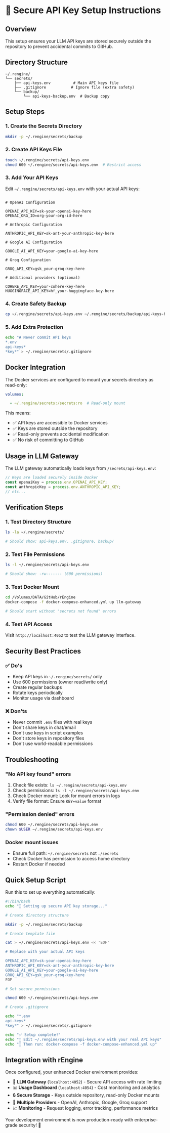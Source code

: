 # 🔐 Secure API Key Setup Instructions

## Overview

This setup ensures your LLM API keys are stored securely outside the repository to prevent accidental commits to GitHub.

## Directory Structure

```
~/.rengine/
└── secrets/
    ├── api-keys.env          # Main API keys file
    ├── .gitignore           # Ignore file (extra safety)
    └── backup/
        └── api-keys-backup.env  # Backup copy
```

## Setup Steps

### 1. Create the Secrets Directory

```bash
mkdir -p ~/.rengine/secrets/backup
```

### 2. Create API Keys File

```bash
touch ~/.rengine/secrets/api-keys.env
chmod 600 ~/.rengine/secrets/api-keys.env  # Restrict access
```

### 3. Add Your API Keys

Edit `~/.rengine/secrets/api-keys.env` with your actual API keys:

```env

# OpenAI Configuration

OPENAI_API_KEY=sk-your-openai-key-here
OPENAI_ORG_ID=org-your-org-id-here

# Anthropic Configuration  

ANTHROPIC_API_KEY=sk-ant-your-anthropic-key-here

# Google AI Configuration

GOOGLE_AI_API_KEY=your-google-ai-key-here

# Groq Configuration

GROQ_API_KEY=gsk_your-groq-key-here

# Additional providers (optional)

COHERE_API_KEY=your-cohere-key-here
HUGGINGFACE_API_KEY=hf_your-huggingface-key-here
```

### 4. Create Safety Backup

```bash
cp ~/.rengine/secrets/api-keys.env ~/.rengine/secrets/backup/api-keys-backup.env
```

### 5. Add Extra Protection

```bash
echo "# Never commit API keys
*.env
api-keys*
*key*" > ~/.rengine/secrets/.gitignore
```

## Docker Integration

The Docker services are configured to mount your secrets directory as read-only:

```yaml
volumes:

  - ~/.rengine/secrets:/secrets:ro  # Read-only mount

```

This means:

- ✅ API keys are accessible to Docker services
- ✅ Keys are stored outside the repository
- ✅ Read-only prevents accidental modification
- ✅ No risk of committing to GitHub

## Usage in LLM Gateway

The LLM gateway automatically loads keys from `/secrets/api-keys.env`:

```javascript
// Keys are loaded securely inside Docker
const openaiKey = process.env.OPENAI_API_KEY;
const anthropicKey = process.env.ANTHROPIC_API_KEY;
// etc...
```

## Verification Steps

### 1. Test Directory Structure

```bash
ls -la ~/.rengine/secrets/

# Should show: api-keys.env, .gitignore, backup/

```

### 2. Test File Permissions

```bash
ls -l ~/.rengine/secrets/api-keys.env

# Should show: -rw------- (600 permissions)

```

### 3. Test Docker Mount

```bash
cd /Volumes/DATA/GitHub/rEngine
docker-compose -f docker-compose-enhanced.yml up llm-gateway

# Should start without "secrets not found" errors

```

### 4. Test API Access

Visit `http://localhost:4052` to test the LLM gateway interface.

## Security Best Practices

### ✅ Do's

- Keep API keys in `~/.rengine/secrets/` only
- Use 600 permissions (owner read/write only)
- Create regular backups
- Rotate keys periodically
- Monitor usage via dashboard

### ❌ Don'ts

- Never commit `.env` files with real keys
- Don't share keys in chat/email
- Don't use keys in script examples
- Don't store keys in repository files
- Don't use world-readable permissions

## Troubleshooting

### "No API key found" errors

1. Check file exists: `ls ~/.rengine/secrets/api-keys.env`
2. Check permissions: `ls -l ~/.rengine/secrets/api-keys.env`
3. Check Docker mount: Look for mount errors in logs
4. Verify file format: Ensure `KEY=value` format

### "Permission denied" errors

```bash
chmod 600 ~/.rengine/secrets/api-keys.env
chown $USER ~/.rengine/secrets/api-keys.env
```

### Docker mount issues

- Ensure full path: `~/.rengine/secrets` not `./secrets`
- Check Docker has permission to access home directory
- Restart Docker if needed

## Quick Setup Script

Run this to set up everything automatically:

```bash
#!/bin/bash
echo "🔐 Setting up secure API key storage..."

# Create directory structure

mkdir -p ~/.rengine/secrets/backup

# Create template file

cat > ~/.rengine/secrets/api-keys.env << 'EOF'

# Replace with your actual API keys

OPENAI_API_KEY=sk-your-openai-key-here
ANTHROPIC_API_KEY=sk-ant-your-anthropic-key-here
GOOGLE_AI_API_KEY=your-google-ai-key-here
GROQ_API_KEY=gsk_your-groq-key-here
EOF

# Set secure permissions

chmod 600 ~/.rengine/secrets/api-keys.env

# Create .gitignore

echo "*.env
api-keys*
*key*" > ~/.rengine/secrets/.gitignore

echo "✅ Setup complete!"
echo "📝 Edit ~/.rengine/secrets/api-keys.env with your real API keys"
echo "🚀 Then run: docker-compose -f docker-compose-enhanced.yml up"
```

## Integration with rEngine

Once configured, your enhanced Docker environment provides:

- 🤖 **LLM Gateway** (`localhost:4052`) - Secure API access with rate limiting
- 📊 **Usage Dashboard** (`localhost:4054`) - Cost monitoring and analytics  
- 🔒 **Secure Storage** - Keys outside repository, read-only Docker mounts
- 🎯 **Multiple Providers** - OpenAI, Anthropic, Google, Groq support
- 📈 **Monitoring** - Request logging, error tracking, performance metrics

Your development environment is now production-ready with enterprise-grade security! 🎉
